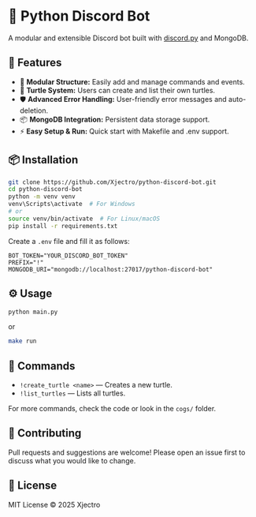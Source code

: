 # 🐍 Python Discord Bot

A modular and extensible Discord bot built with [discord.py](https://github.com/Rapptz/discord.py) and MongoDB.

## 🚀 Features

- 🧩 **Modular Structure:** Easily add and manage commands and events.
- 🐢 **Turtle System:** Users can create and list their own turtles.
- 🛡️ **Advanced Error Handling:** User-friendly error messages and auto-deletion.
- 📦 **MongoDB Integration:** Persistent data storage support.
- ⚡ **Easy Setup & Run:** Quick start with Makefile and .env support.

## 📦 Installation

```bash
git clone https://github.com/Xjectro/python-discord-bot.git
cd python-discord-bot
python -m venv venv
venv\Scripts\activate  # For Windows
# or
source venv/bin/activate  # For Linux/macOS
pip install -r requirements.txt
```

Create a `.env` file and fill it as follows:

```env
BOT_TOKEN="YOUR_DISCORD_BOT_TOKEN"
PREFIX="!"
MONGODB_URI="mongodb://localhost:27017/python-discord-bot"
```

## ⚙️ Usage

```bash
python main.py
```
or
```bash
make run
```

## 📁 Commands

- `!create_turtle <name>` — Creates a new turtle.
- `!list_turtles` — Lists all turtles.

For more commands, check the code or look in the `cogs/` folder.

## 🤝 Contributing

Pull requests and suggestions are welcome! Please open an issue first to discuss what you would like to change.

## 📝 License

MIT License © 2025 Xjectro
